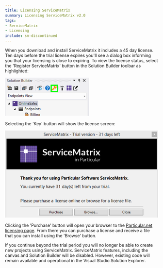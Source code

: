 ```yaml
---
title: Licensing ServiceMatrix
summary: Licensing ServiceMatrix v2.0
tags:
- ServiceMatrix
- Licensing
include: sm-discontinued
---
```


When you download and install ServiceMatrix it includes a 45 day license. Ten days before the trial license expires you'll see a dialog box informing you that your licensing is close to expiring. To view the license status, select the 'Register ServiceMatrix' button in the Solution Builder toolbar as highlighted:

![Solution Builder License Button](images/servicematrix-solutionbuilder-license.png)

Selecting the 'Key' button will show the license screen:

![ServiceMatrix License Window](images/servicematrix-licensewindow.png)

Clicking the 'Purchase' button will open your browser to the [Particular.net licensing page](http://particular.net/licensing?product=ServiceMatrix "Licensing Page for Particular.net"). From there you can purchase a license and receive a file that you can install using the 'Browse' button. 

If you continue beyond the trial period you will no longer be able to create new projects using ServiceMatrix. ServiceMatrix features, including the canvas and Solution Builder will be disabled. However, existing code will remain available and operational in the Visual Studio Solution Explorer.
